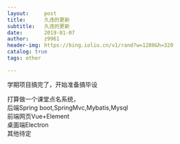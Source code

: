 ```yaml
---
layout:     post
title:      久违的更新
subtitle:   久违的更新
date:       2019-01-07
author:     z9961
header-img: https://bing.ioliu.cn/v1/rand?w=1280&h=320
catalog: true
tags: other

---
```

学期项目搞完了，开始准备搞毕设

打算做一个课堂点名系统，  
后端Spring boot,SpringMvc,Mybatis,Mysql  
前端网页Vue+Element  
桌面端Electron  
其他待定  

